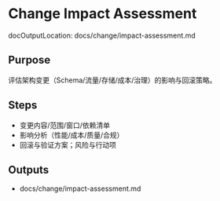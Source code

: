 # Change Impact Assessment

docOutputLocation: docs/change/impact-assessment.md

## Purpose

评估架构变更（Schema/流量/存储/成本/治理）的影响与回滚策略。

## Steps

- 变更内容/范围/窗口/依赖清单
- 影响分析（性能/成本/质量/合规）
- 回滚与验证方案；风险与行动项

## Outputs

- docs/change/impact-assessment.md
